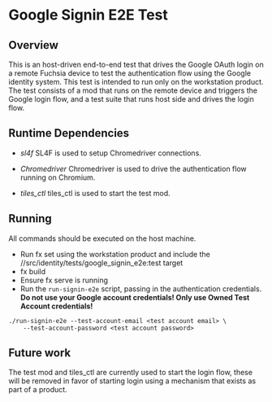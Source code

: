 # Google Signin E2E Test

## Overview

This is an host-driven end-to-end test that drives the Google OAuth login on a
remote Fuchsia device to test the authentication flow using the Google identity
system.  This test is intended to run only on the workstation product.  The
test consists of a mod that runs on the remote device and triggers the Google
login flow, and a test suite that runs host side and drives the login flow.

## Runtime Dependencies

  * *sl4f* SL4F is used to setup Chromedriver connections.

  * *Chromedriver* Chromedriver is used to drive the authentication flow
    running on Chromium.

  * *tiles_ctl* tiles_ctl is used to start the test mod.


## Running

All commands should be executed on the host machine.

* Run fx set using the workstation product and include the
//src/identity/tests/google_signin_e2e:test target
* fx build
* Ensure fx serve is running
* Run the `run-signin-e2e` script, passing in the authentication credentials.
__Do not use your Google account credentials!  Only use Owned Test Account credentials!__
```
./run-signin-e2e --test-account-email <test account email> \
    --test-account-password <test account password>
```

## Future work

The test mod and tiles_ctl are currently used to start the login flow, these
will be removed in favor of starting login using a mechanism that exists as
part of a product.
